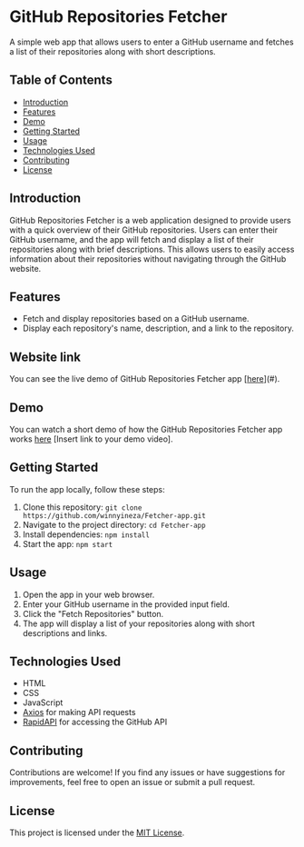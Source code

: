 # GitHub Repositories Fetcher

A simple web app that allows users to enter a GitHub username and fetches a list of their repositories along with short descriptions.

## Table of Contents

- [Introduction](#introduction)
- [Features](#features)
- [Demo](#demo)
- [Getting Started](#getting-started)
- [Usage](#usage)
- [Technologies Used](#technologies-used)
- [Contributing](#contributing)
- [License](#license)

## Introduction

GitHub Repositories Fetcher is a web application designed to provide users with a quick overview of their GitHub repositories. Users can enter their GitHub username, and the app will fetch and display a list of their repositories along with brief descriptions. This allows users to easily access information about their repositories without navigating through the GitHub website.

## Features

- Fetch and display repositories based on a GitHub username.
- Display each repository's name, description, and a link to the repository.

## Website link

You can see the live demo of GitHub Repositories Fetcher app [[here](https://winnyineza.github.io/Fetcher-app/)](#).


## Demo

You can watch a short demo of how the GitHub Repositories Fetcher app works [here](#) [Insert link to your demo video].

## Getting Started

To run the app locally, follow these steps:

1. Clone this repository: `git clone https://github.com/winnyineza/Fetcher-app.git`
2. Navigate to the project directory: `cd Fetcher-app`
3. Install dependencies: `npm install`
4. Start the app: `npm start`

## Usage

1. Open the app in your web browser.
2. Enter your GitHub username in the provided input field.
3. Click the "Fetch Repositories" button.
4. The app will display a list of your repositories along with short descriptions and links.

## Technologies Used

- HTML
- CSS
- JavaScript
- [Axios](https://github.com/axios/axios) for making API requests
- [RapidAPI](https://rapidapi.com/) for accessing the GitHub API

## Contributing

Contributions are welcome! If you find any issues or have suggestions for improvements, feel free to open an issue or submit a pull request.

## License

This project is licensed under the [MIT License](LICENSE).
